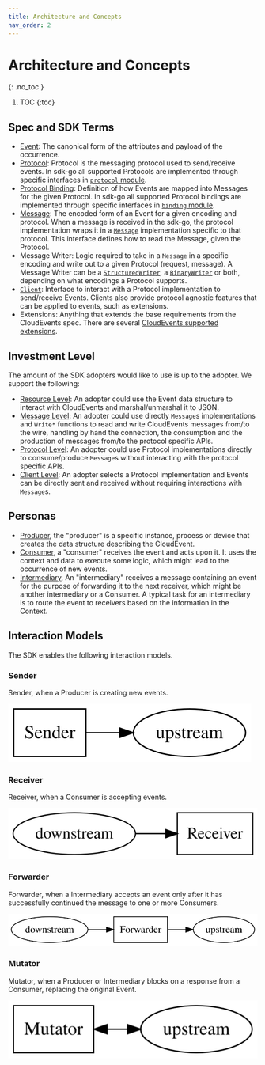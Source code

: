```yaml
---
title: Architecture and Concepts
nav_order: 2
---
```


# Architecture and Concepts
{: .no_toc }

1. TOC
{:toc}

## Spec and SDK Terms

- [Event](https://github.com/cloudevents/spec/blob/main/cloudevents/spec.md####event): 
  The canonical form of the attributes and payload of the occurrence.
- [Protocol](https://github.com/cloudevents/spec/blob/main/cloudevents/spec.md#protocol): 
  Protocol is the messaging protocol used to send/receive events. In sdk-go all supported 
  Protocols are implemented through specific interfaces in 
  [`protocol` module](https://github.com/cloudevents/sdk-go/tree/main/v2/protocol).
- [Protocol Binding](https://github.com/cloudevents/spec/blob/main/cloudevents/spec.md#protocol-binding): 
  Definition of how Events are mapped into Messages for the given Protocol. In sdk-go all
  supported Protocol bindings are implemented through specific interfaces in 
  [`binding` module](https://github.com/cloudevents/sdk-go/tree/main/v2/binding).
- [Message](https://github.com/cloudevents/spec/blob/main/cloudevents/spec.md#message): 
  The encoded form of an Event for a given encoding and protocol. 
  When a message is received in the sdk-go, the protocol implementation wraps it in a 
  [`Message`](https://github.com/cloudevents/sdk-go/blob/main/v2/binding/message.go)
  implementation specific to that protocol. This interface defines how to read the Message, 
  given the Protocol.
- Message Writer: Logic required to take in a `Message` in a specific encoding and write out to a
  given Protocol (request, message). A Message Writer can be a 
  [`StructuredWriter`](https://github.com/cloudevents/sdk-go/blob/main/v2/binding/structured_writer.go), 
  a [`BinaryWriter`](https://github.com/cloudevents/sdk-go/blob/main/v2/binding/binary_writer.go) or both, depending on what encodings a 
  Protocol supports.
- [`Client`](https://github.com/cloudevents/sdk-go/blob/main/v2/client/client.go): Interface to interact with a Protocol implementation 
  to send/receive Events. Clients also provide protocol agnostic features that can be 
  applied to events, such as extensions.
- Extensions: Anything that extends the base requirements from the CloudEvents spec. 
  There are several
  [CloudEvents supported extensions](https://github.com/cloudevents/spec/tree/main/cloudevents/extensions).

## Investment Level

The amount of the SDK adopters would like to use is up to the adopter. We
support the following:

- [Resource Level](event_data_structure.md): An adopter could use the Event data structure to interact with CloudEvents 
  and marshal/unmarshal it to JSON.
- [Message Level](protocol_implementations.md): An adopter could use directly `Message`s implementations and `Write*` functions 
  to read and write CloudEvents messages from/to the wire, handling by hand the connection, the 
  consumption and the production of messages from/to the protocol specific APIs.
- [Protocol Level](protocol_implementations.md): An adopter could use Protocol implementations directly to consume/produce `Message`s
  without interacting with the protocol specific APIs.
- [Client Level](../v2/client/client.go): An adopter selects a Protocol implementation and Events can 
  be directly sent and received without requiring interactions with `Message`s.

## Personas

- [Producer](https://github.com/cloudevents/spec/blob/master/spec.md#producer),
  the "producer" is a specific instance, process or device that creates the data
  structure describing the CloudEvent.
- [Consumer](https://github.com/cloudevents/spec/blob/master/spec.md#consumer),
  a "consumer" receives the event and acts upon it. It uses the context and data
  to execute some logic, which might lead to the occurrence of new events.
- [Intermediary](https://github.com/cloudevents/spec/blob/master/spec.md#intermediary),
  An "intermediary" receives a message containing an event for the purpose of
  forwarding it to the next receiver, which might be another intermediary or a
  Consumer. A typical task for an intermediary is to route the event to
  receivers based on the information in the Context.

## Interaction Models

The SDK enables the following interaction models.

### Sender

Sender, when a Producer is creating new events.

![sender](./images/sender.svg "Sender")

### Receiver

Receiver, when a Consumer is accepting events.

![receiver](./images/receiver.svg "Receiver")

### Forwarder

Forwarder, when a Intermediary accepts an event only after it has successfully
continued the message to one or more Consumers.

![forwarder](./images/forwarder.svg "Forwarder")

### Mutator

Mutator, when a Producer or Intermediary blocks on a response from a Consumer,
replacing the original Event.

![mutator](./images/mutator.svg "Mutator")